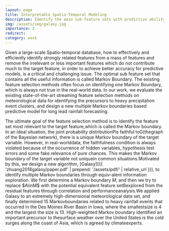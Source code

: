 ```yaml
---
layout: page
title: Interpretable Spatio-Temporal Modeling
description: Identify the main sub-feature sets with predictive ability and interpretability from the original spatio-temporal space via causal analysis.
img: /assets/img/galaxy.jpg
importance: 2
redirect: 
category: work
---
```

 Given a large-scale Spatio-temporal database, how to effectively and efficiently identify strongly related features from a mass of features and remove the irrelevant or less important features which do not contribute much to the target feature, in order to achieve better accuracy for predictive models, is a critical and challenging issue. The optimal sub feature set that contains all the useful information is called Markov Boundary. The existing feature selection methods often focus on identifying one Markov Boundary, which is always not true in the real-world data. In  our work, we evaluate the existing state-of-the-art streaming feature selection methods on meteorological data for  identifying the precursors to heavy precipitation event clusters, and design a new multiple Markov boundaries based predictive model for long lead rainfall forecasting.


 The ultimate goal of the feature selection method is to identify the feature set most relevant to the target feature,which is called the Markov boundary. In an ideal situation, the joint probability distributionPis faithful toG(thegraph of the Bayesian network), there is a unique Markov boundary of the target variable. However, in real-worlddata, the faithfulness condition is always violated because of the occurrence of hidden variables, hypothesis test errors and some fake relevance of pure chances. This makes the Markov boundary of the target variable not uniquein common situations.Motivated by this, we design a new algorithm, [Galaxy]({{ 'zhuang2018galaxy/paper.pdf' | prepend: '/assets/pdf/' | relative_url }}), to identify multiple Markov boundaries through equiv-alent information exploration.   We first determine a Markov boundary $M$, and then we try to replace $A\inM$ with the potential equivalent feature setBexplored from the residual features through correlation and performanceanalysis.We applied Galaxy to an extremely high-dimensional meteorological data set, and finally determined 15 Markovboundaries related to heavy rainfall events that occurred in the Des Moines River Basin in Iowa, where the smallestsize is 4 and the largest the size is 13.  High-weighted Markov boundary identified an important precursor to thesurface  weather  over  the  United  States  is  the  cold  surges  along  the  coast  of  Asia,  which  is  agreed  by  climateexperts.